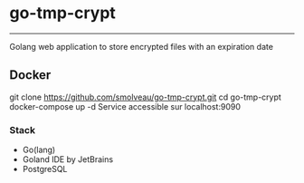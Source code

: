 # go-tmp-crypt
---
Golang web application to store encrypted files with an expiration date

## Docker
git clone https://github.com/smolveau/go-tmp-crypt.git
cd go-tmp-crypt
docker-compose up -d
Service accessible sur localhost:9090

### Stack
* Go(lang)
* Goland IDE by JetBrains
* PostgreSQL

